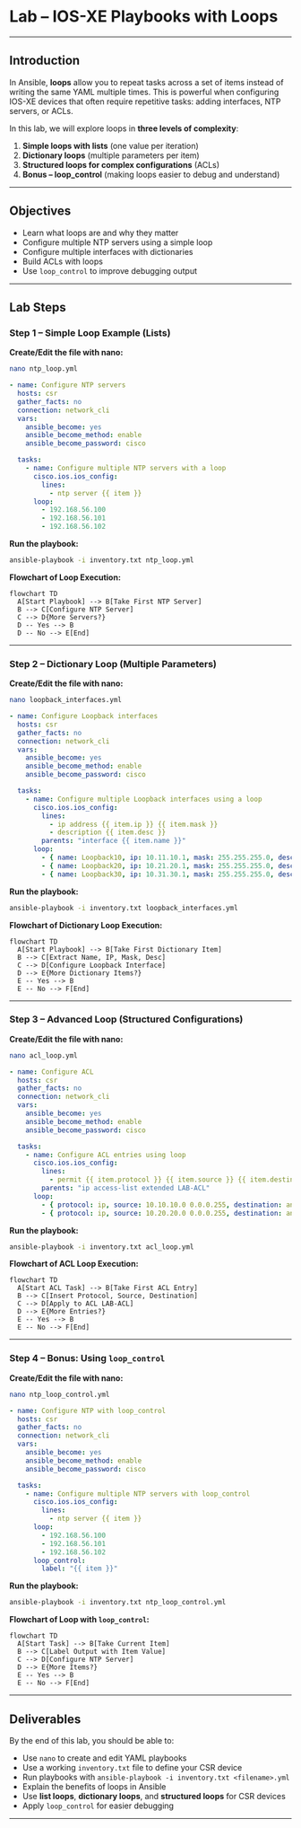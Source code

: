 # Lab – IOS-XE Playbooks with Loops

---

## Introduction

In Ansible, **loops** allow you to repeat tasks across a set of items instead of writing the same YAML multiple times. This is powerful when configuring IOS-XE devices that often require repetitive tasks: adding interfaces, NTP servers, or ACLs.

In this lab, we will explore loops in **three levels of complexity**:

1. **Simple loops with lists** (one value per iteration)
2. **Dictionary loops** (multiple parameters per item)
3. **Structured loops for complex configurations** (ACLs)
4. **Bonus – loop\_control** (making loops easier to debug and understand)

---

## Objectives

* Learn what loops are and why they matter
* Configure multiple NTP servers using a simple loop
* Configure multiple interfaces with dictionaries
* Build ACLs with loops
* Use `loop_control` to improve debugging output

---

## Lab Steps

### Step 1 – Simple Loop Example (Lists)

**Create/Edit the file with nano:**

```bash
nano ntp_loop.yml
```

```yaml
- name: Configure NTP servers
  hosts: csr
  gather_facts: no
  connection: network_cli
  vars:
    ansible_become: yes
    ansible_become_method: enable
    ansible_become_password: cisco

  tasks:
    - name: Configure multiple NTP servers with a loop
      cisco.ios.ios_config:
        lines:
          - ntp server {{ item }}
      loop:
        - 192.168.56.100
        - 192.168.56.101
        - 192.168.56.102
```

**Run the playbook:**

```bash
ansible-playbook -i inventory.txt ntp_loop.yml
```

**Flowchart of Loop Execution:**

```mermaid
flowchart TD
  A[Start Playbook] --> B[Take First NTP Server]
  B --> C[Configure NTP Server]
  C --> D{More Servers?}
  D -- Yes --> B
  D -- No --> E[End]
```

---

### Step 2 – Dictionary Loop (Multiple Parameters)

**Create/Edit the file with nano:**

```bash
nano loopback_interfaces.yml
```

```yaml
- name: Configure Loopback interfaces
  hosts: csr
  gather_facts: no
  connection: network_cli
  vars:
    ansible_become: yes
    ansible_become_method: enable
    ansible_become_password: cisco

  tasks:
    - name: Configure multiple Loopback interfaces using a loop
      cisco.ios.ios_config:
        lines:
          - ip address {{ item.ip }} {{ item.mask }}
          - description {{ item.desc }}
        parents: "interface {{ item.name }}"
      loop:
        - { name: Loopback10, ip: 10.11.10.1, mask: 255.255.255.0, desc: "Configured by Ansible - Loopback10" }
        - { name: Loopback20, ip: 10.21.20.1, mask: 255.255.255.0, desc: "Configured by Ansible - Loopback20" }
        - { name: Loopback30, ip: 10.31.30.1, mask: 255.255.255.0, desc: "Configured by Ansible - Loopback30" }
```

**Run the playbook:**

```bash
ansible-playbook -i inventory.txt loopback_interfaces.yml
```

**Flowchart of Dictionary Loop Execution:**

```mermaid
flowchart TD
  A[Start Playbook] --> B[Take First Dictionary Item]
  B --> C[Extract Name, IP, Mask, Desc]
  C --> D[Configure Loopback Interface]
  D --> E{More Dictionary Items?}
  E -- Yes --> B
  E -- No --> F[End]
```

---

### Step 3 – Advanced Loop (Structured Configurations)

**Create/Edit the file with nano:**

```bash
nano acl_loop.yml
```

```yaml
- name: Configure ACL
  hosts: csr
  gather_facts: no
  connection: network_cli
  vars:
    ansible_become: yes
    ansible_become_method: enable
    ansible_become_password: cisco

  tasks:
    - name: Configure ACL entries using loop
      cisco.ios.ios_config:
        lines:
          - permit {{ item.protocol }} {{ item.source }} {{ item.destination }}
        parents: "ip access-list extended LAB-ACL"
      loop:
        - { protocol: ip, source: 10.10.10.0 0.0.0.255, destination: any }
        - { protocol: ip, source: 10.20.20.0 0.0.0.255, destination: any }
```

**Run the playbook:**

```bash
ansible-playbook -i inventory.txt acl_loop.yml
```

**Flowchart of ACL Loop Execution:**

```mermaid
flowchart TD
  A[Start ACL Task] --> B[Take First ACL Entry]
  B --> C[Insert Protocol, Source, Destination]
  C --> D[Apply to ACL LAB-ACL]
  D --> E{More Entries?}
  E -- Yes --> B
  E -- No --> F[End]
```

---

### Step 4 – Bonus: Using `loop_control`

**Create/Edit the file with nano:**

```bash
nano ntp_loop_control.yml
```

```yaml
- name: Configure NTP with loop_control
  hosts: csr
  gather_facts: no
  connection: network_cli
  vars:
    ansible_become: yes
    ansible_become_method: enable
    ansible_become_password: cisco

  tasks:
    - name: Configure multiple NTP servers with loop_control
      cisco.ios.ios_config:
        lines:
          - ntp server {{ item }}
      loop:
        - 192.168.56.100
        - 192.168.56.101
        - 192.168.56.102
      loop_control:
        label: "{{ item }}"
```

**Run the playbook:**

```bash
ansible-playbook -i inventory.txt ntp_loop_control.yml
```

**Flowchart of Loop with `loop_control`:**

```mermaid
flowchart TD
  A[Start Task] --> B[Take Current Item]
  B --> C[Label Output with Item Value]
  C --> D[Configure NTP Server]
  D --> E{More Items?}
  E -- Yes --> B
  E -- No --> F[End]
```

---

## Deliverables

By the end of this lab, you should be able to:

* Use `nano` to create and edit YAML playbooks
* Use a working `inventory.txt` file to define your CSR device
* Run playbooks with `ansible-playbook -i inventory.txt <filename>.yml`
* Explain the benefits of loops in Ansible
* Use **list loops**, **dictionary loops**, and **structured loops** for CSR devices
* Apply `loop_control` for easier debugging

---
